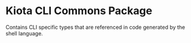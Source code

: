 # Kiota CLI Commons Package

Contains CLI specific types that are referenced in code generated by the shell language.